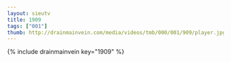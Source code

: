```yaml
--- 
layout: sieutv
title: 1909
tags: ["001"]
thumb: http://drainmainvein.com/media/videos/tmb/000/001/909/player.jpg
---
```

{% include drainmainvein key="1909" %} 
